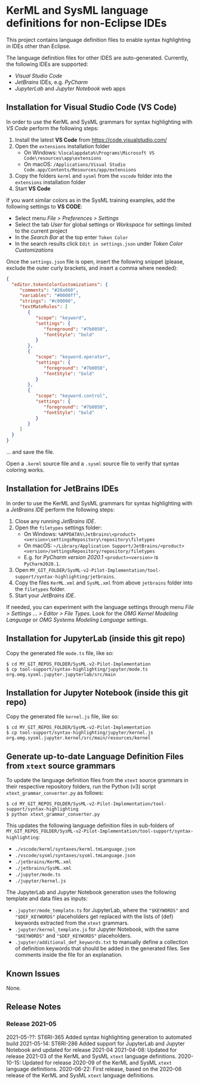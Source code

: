 # KerML and SysML language definitions for non-Eclipse IDEs

This project contains language definition files to enable syntax highlighting in IDEs other than Eclipse.

The language definition files for other IDES are auto-generated. Currently, the following IDEs are supported:
- *Visual Studio Code*
- *JetBrains* IDEs, e.g. *PyCharm*
- *JupyterLab* and *Jupyter Notebook* web apps
 
## Installation for Visual Studio Code (VS Code)

In order to use the KerML and SysML grammars for syntax highlighting with *VS Code* perform the following steps:

1. Install the latest **VS Code** from https://code.visualstudio.com/
2. Open the `extensions` installation folder
   - On Windows: `%localappdata%\Programs\Microsoft VS Code\resources\app\extensions`
   - On macOS: `/Applications/Visual Studio Code.app/Contents/Resources/app/extensions`
3. Copy the folders `kerml` and `sysml` from the `vscode` folder into the `extensions` installation folder
4. Start **VS Code**

If you want similar colors as in the SysML training examples, add the following settings to **VS CODE**:
- Select menu *File > Preferences > Settings*
- Select the tab *User* for global settings or *Workspace* for settings limited to the current project
- In the *Search Bar* at the top enter `Token Color`
- In the search results click `Edit in settings.json` under *Token Color Customizations*

Once the `settings.json` file is open, insert the following snippet (please, exclude the outer curly brackets, 
and insert a comma where needed):
```json
{
  "editor.tokenColorCustomizations": {
     "comments": "#20a060",
     "variables": "#0000ff",
     "strings": "#c00000",
     "textMateRules": [
        {
           "scope": "keyword",
           "settings": {
              "foreground": "#7b0050",
              "fontStyle": "bold"
           }
        },
        {
           "scope": "keyword.operator",
           "settings": {
              "foreground": "#7b0050",
              "fontStyle": "bold"
           }
        },
        {
           "scope": "keyword.control",
           "settings": {
              "foreground": "#7b0050",
              "fontStyle": "bold"
           }
        }
     ]
  }
}
```
... and save the file.

Open a `.kerml` source file and a `.sysml` source file to verify that syntax coloring works.

## Installation for JetBrains IDEs

In order to use the KerML and SysML grammars for syntax highlighting with a *JetBrains IDE* perform the following steps:

1. Close any running *JetBrains IDE*.
2. Open the `filetypes` settings folder:
   - On Windows: `%APPDATA%\JetBrains\<product><version>\settingsRepository\repository\filetypes`
   - On macOS: `~/Library/Application Support/JetBrains/<product><version>/settingsRepository/repository/filetypes`
   - E.g. for *PyCharm version 2020.1* `<product><version>` is `PyCharm2020.1`.
3. Open `MY_GIT_FOLDER/SysML-v2-Pilot-Implementation/tool-support/syntax-highlighting/jetbrains`.
4. Copy the files `KerML.xml` and `SysML.xml` from above `jetbrains` folder into the `filetypes` folder.
5. Start your *JetBrains IDE*.

If needed, you can experiment with the language settings through menu *File > Settings ... > Editor > File Types*. 
Look for the *OMG Kernel Modeling Language* or *OMG Systems Modeling Language* settings.

## Installation for JupyterLab (inside this git repo)

Copy the generated file `mode.ts` file, like so: 

    $ cd MY_GIT_REPOS_FOLDER/SysML-v2-Pilot-Implementation
    $ cp tool-support/syntax-highlighting/jupyter/mode.ts org.omg.sysml.jupyter.jupyterlab/src/main

## Installation for Jupyter Notebook (inside this git repo)

Copy the generated file `kernel.js` file, like so: 

    $ cd MY_GIT_REPOS_FOLDER/SysML-v2-Pilot-Implementation
    $ cp tool-support/syntax-highlighting/jupyter/kernel.js org.omg.sysml.jupyter.kernel/src/main/resources/kernel

## Generate up-to-date Language Definition Files from `xtext` source grammars 

To update the language definition files from the `xtext` source grammars in their respective repository folders, 
run the Python (v3) script `xtext_grammar_converter.py` as follows:

    $ cd MY_GIT_REPOS_FOLDER/SysML-v2-Pilot-Implementation/tool-support/syntax-highlighting
    $ python xtext_grammar_converter.py

This updates the following language definition files in sub-folders of 
`MY_GIT_REPOS_FOLDER/SysML-v2-Pilot-Implementation/tool-support/syntax-highlighting`:
- `./vscode/kerml/syntaxes/kerml.tmLanguage.json`
- `./vscode/sysml/syntaxes/sysml.tmLanguage.json`
- `./jetbrains/KerML.xml`
- `./jetbrains/SysML.xml`
- `./jupyter/mode.ts`
- `./jupyter/kernel.js`

The JupyterLab and Jupyter Notebook generation uses the following template and data files as inputs:
- `.jupyter/mode_template.ts` for JupyterLab, where the `"$KEYWORDS"` and `"$DEF_KEYWORDS"` placeholders get 
  replaced with the lists of (def) keywords extracted from the `xtext` grammars.
- `.jupyter/kernel_template.js` for Jupyter Notebook, with the same `"$KEYWORDS"` and `"$DEF_KEYWORDS"` placeholders. 
- `.jupyter/additional_def_keywords.txt` to manually define a collection of definition keywords that should be added 
  in the generated files. See comments inside the file for an explanation.

## Known Issues

None.

## Release Notes

### Release 2021-05

2021-05-??: ST6RI-365 Added syntax highlighting generation to automated build
2021-05-14: ST6RI-286 Added support for JupyterLab and Jupyter Notebook and updated for release 2021-04
2021-04-08: Updated for release 2021-03 of the KerML and SysML `xtext` language definitions.
2020-10-15: Updated for release 2020-09 of the KerML and SysML `xtext` language definitions.
2020-06-22: First release, based on the 2020-06 release of the KerML and SysML `xtext` language definitions.
